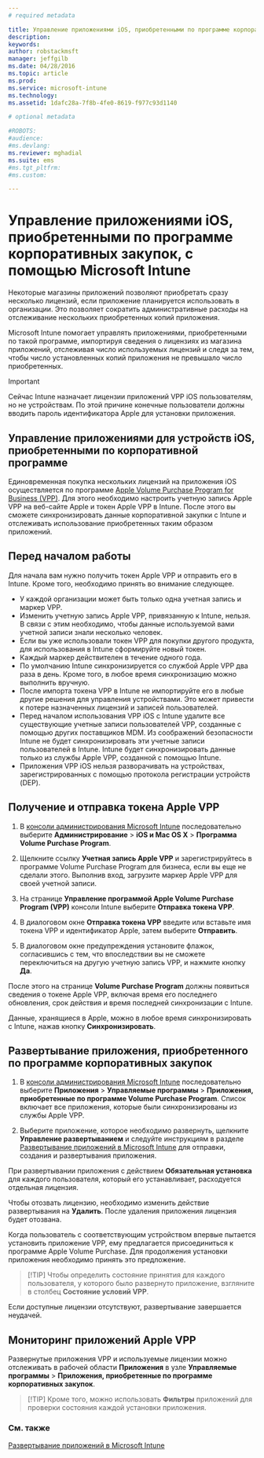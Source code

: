 ```yaml
---
# required metadata

title: Управление приложениями iOS, приобретенными по программе корпоративных закупок| Microsoft Intune
description:
keywords:
author: robstackmsft
manager: jeffgilb
ms.date: 04/28/2016
ms.topic: article
ms.prod:
ms.service: microsoft-intune
ms.technology:
ms.assetid: 1dafc28a-7f8b-4fe0-8619-f977c93d1140

# optional metadata

#ROBOTS:
#audience:
#ms.devlang:
ms.reviewer: mghadial
ms.suite: ems
#ms.tgt_pltfrm:
#ms.custom:

---
```


# Управление приложениями iOS, приобретенными по программе корпоративных закупок, с помощью Microsoft Intune
Некоторые магазины приложений позволяют приобретать сразу несколько лицензий, если приложение планируется использовать в организации. Это позволяет сократить административные расходы на отслеживание нескольких приобретенных копий приложения.

Microsoft Intune помогает управлять приложениями, приобретенными по такой программе, импортируя сведения о лицензиях из магазина приложений, отслеживая число используемых лицензий и следя за тем, чтобы число установленных копий приложения не превышало число приобретенных.

> [!Important]
> Сейчас Intune назначает лицензии приложений VPP iOS пользователям, но не устройствам. По этой причине конечные пользователи должны вводить пароль идентификатора Apple для установки приложения.

## Управление приложениями для устройств iOS, приобретенными по корпоративной программе
Единовременная покупка нескольких лицензий на приложения iOS осуществляется по программе [Apple Volume Purchase Program for Business (VPP)](http://www.apple.com/business/vpp/). Для этого необходимо настроить учетную запись Apple VPP на веб-сайте Apple и токен Apple VPP в Intune.  После этого вы сможете синхронизировать данные корпоративной закупки с Intune и отслеживать использование приобретенных таким образом приложений.

## Перед началом работы
Для начала вам нужно получить токен Apple VPP и отправить его в Intune. Кроме того, необходимо принять во внимание следующее.

* У каждой организации может быть только одна учетная запись и маркер VPP.
* Изменить учетную запись Apple VPP, привязанную к Intune, нельзя. В связи с этим необходимо, чтобы данные используемой вами учетной записи знали несколько человек.
* Если вы уже использовали токен VPP для покупки другого продукта, для использования в Intune сформируйте новый токен.
* Каждый маркер действителен в течение одного года.
* По умолчанию Intune синхронизируется со службой Apple VPP два раза в день. Кроме того, в любое время синхронизацию можно выполнить вручную.
* После импорта токена VPP в Intune не импортируйте его в любые другие решения для управления устройствами. Это может привести к потере назначенных лицензий и записей пользователей.
* Перед началом использования VPP iOS с Intune удалите все существующие учетные записи пользователей VPP, созданные с помощью других поставщиков MDM. Из соображений безопасности Intune не будет синхронизировать эти учетные записи пользователей в Intune. Intune будет синхронизировать данные только из службы Apple VPP, созданной с помощью Intune. 
* Приложения VPP iOS нельзя разворачивать на устройствах, зарегистрированных с помощью протокола регистрации устройств (DEP).

## Получение и отправка токена Apple VPP

1.  В [консоли администрирования Microsoft Intune](https://manage.microsoft.com) последовательно выберите **Администрирование** &gt; **iOS и Mac OS X** &gt; **Программа Volume Purchase Program**.

2.  Щелкните ссылку **Учетная запись Apple VPP** и зарегистрируйтесь в программе Volume Purchase Program для бизнеса, если вы еще не сделали этого. Выполнив вход, загрузите маркер Apple VPP для своей учетной записи.

3.  На странице **Управление программой Apple Volume Purchase Program (VPP)** консоли Intune выберите **Отправка токена VPP**.

4.  В диалоговом окне **Отправка токена VPP** введите или вставьте имя токена VPP и идентификатор Apple, затем выберите **Отправить**.

5.  В диалоговом окне предупреждения установите флажок, согласившись с тем, что впоследствии вы не сможете переключиться на другую учетную запись VPP, и нажмите кнопку **Да**.

После этого на странице **Volume Purchase Program** должны появиться сведения о токене Apple VPP, включая время его последнего обновления, срок действия и время последней синхронизации с Intune.

Данные, хранящиеся в Apple, можно в любое время синхронизировать с Intune, нажав кнопку **Синхронизировать**.

## Развертывание приложения, приобретенного по программе корпоративных закупок

1.  В [консоли администрирования Microsoft Intune](https://manage.microsoft.com) последовательно выберите **Приложения** &gt; **Управляемые программы** &gt; **Приложения, приобретенные по программе Volume Purchase Program**. Список включает все приложения, которые были синхронизированы из службы Apple VPP.

2.  Выберите приложение, которое необходимо развернуть, щелкните **Управление развертыванием** и следуйте инструкциям в разделе [Развертывание приложений в Microsoft Intune](deploy-apps-in-microsoft-intune.md) для отправки, создания и развертывания приложения.

При развертывании приложения с действием **Обязательная установка** для каждого пользователя, который его устанавливает, расходуется отдельная лицензия.

Чтобы отозвать лицензию, необходимо изменить действие развертывания на **Удалить**. После удаления приложения лицензия будет отозвана.

Когда пользователь с соответствующим устройством впервые пытается установить приложение VPP, ему предлагается присоединиться к программе Apple Volume Purchase. Для продолжения установки приложения необходимо принять это предложение.

> [!TIP] Чтобы определить состояние принятия для каждого пользователя, у которого было развернуто приложение, взгляните в столбец **Состояние условий VPP**.

Если доступные лицензии отсутствуют, развертывание завершается неудачей.

## Мониторинг приложений Apple VPP
Развернутые приложения VPP и используемые лицензии можно отслеживать в рабочей области **Приложения** в узле **Управляемые программы** &gt; **Приложения, приобретенные по программе корпоративных закупок**.

> [!TIP] Кроме того, можно использовать **Фильтры** приложений для проверки состояния каждой установки приложения.

### См. также
[Развертывание приложений в Microsoft Intune](deploy-apps-in-microsoft-intune.md)



<!--HONumber=Jun16_HO2-->


